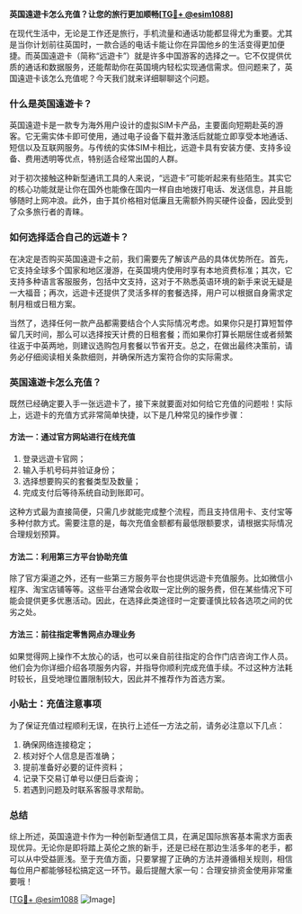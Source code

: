 **英国遠遊卡怎么充值？让您的旅行更加顺畅[[TG💪+ @esim1088](https://t.me/s/esim1088)]**

在现代生活中，无论是工作还是旅行，手机流量和通话功能都显得尤为重要。尤其是当你计划前往英国时，一款合适的电话卡能让你在异国他乡的生活变得更加便捷。而英国遠遊卡（简称“远遊卡”）就是许多中国游客的选择之一。它不仅提供优质的通话和数据服务，还能帮助你在英国境内轻松实现通信需求。但问题来了，英国遠遊卡该怎么充值呢？今天我们就来详细聊聊这个问题。

### 什么是英国遠遊卡？

英国遠遊卡是一款专为海外用户设计的虚拟SIM卡产品，主要面向短期赴英的游客。它无需实体卡即可使用，通过电子设备下载并激活后就能立即享受本地通话、短信以及互联网服务。与传统的实体SIM卡相比，远遊卡具有安装方便、支持多设备、费用透明等优点，特别适合经常出国的人群。

对于初次接触这种新型通讯工具的人来说，“远遊卡”可能听起来有些陌生。其实它的核心功能就是让你在国外也能像在国内一样自由地拨打电话、发送信息，并且能够随时上网冲浪。此外，由于其价格相对低廉且无需额外购买硬件设备，因此受到了众多旅行者的青睐。

### 如何选择适合自己的远遊卡？

在决定是否购买英国遠遊卡之前，我们需要先了解该产品的具体优势所在。首先，它支持全球多个国家和地区漫游，在英国境内使用时享有本地资费标准；其次，它支持多种语言客服服务，包括中文支持，这对于不熟悉英语环境的新手来说无疑是一大福音；再次，远遊卡还提供了灵活多样的套餐选择，用户可以根据自身需求定制月租或日租方案。

当然了，选择任何一款产品都需要结合个人实际情况考虑。如果你只是打算短暂停留几天时间，那么可以选择按天计费的日租套餐；而如果你打算长期居住或者频繁往返于中英两地，则建议选购包月套餐以节省开支。总之，在做出最终决策前，请务必仔细阅读相关条款细则，并确保所选方案符合你的实际需求。

### 英国遠遊卡怎么充值？

既然已经确定要入手一张远遊卡了，接下来就要面对如何给它充值的问题啦！实际上，远遊卡的充值方式非常简单快捷，以下是几种常见的操作步骤：

#### 方法一：通过官方网站进行在线充值

1. 登录远遊卡官网；
2. 输入手机号码并验证身份；
3. 选择想要购买的套餐类型及数量；
4. 完成支付后等待系统自动到账即可。

这种方式最为直接简便，只需几步就能完成整个流程，而且支持信用卡、支付宝等多种付款方式。需要注意的是，每次充值金额都有最低限额要求，请根据实际情况合理规划预算。

#### 方法二：利用第三方平台协助充值

除了官方渠道之外，还有一些第三方服务平台也提供远遊卡充值服务。比如微信小程序、淘宝店铺等等。这些平台通常会收取一定比例的服务费，但在某些情况下可能会提供更多优惠活动。因此，在选择此类途径时一定要谨慎比较各选项之间的优劣之处。

#### 方法三：前往指定零售网点办理业务

如果觉得网上操作不太放心的话，也可以亲自前往指定的合作门店咨询工作人员。他们会为你详细介绍各项服务内容，并指导你顺利完成充值手续。不过这种方法耗时较长，且受地理位置限制较大，因此并不推荐作为首选方案。

### 小贴士：充值注意事项

为了保证充值过程顺利无误，在执行上述任一方法之前，请务必注意以下几点：

1. 确保网络连接稳定；
2. 核对好个人信息是否准确；
3. 提前准备好必要的证件资料；
4. 记录下交易订单号以便日后查询；
5. 若遇到问题及时联系客服寻求帮助。

### 总结

综上所述，英国遠遊卡作为一种创新型通信工具，在满足国际旅客基本需求方面表现优异。无论你是即将踏上英伦之旅的新手，还是已经在那边生活多年的老手，都可以从中受益匪浅。至于充值方面，只要掌握了正确的方法并遵循相关规则，相信每位用户都能够轻松搞定这一环节。最后提醒大家一句：合理安排资金使用非常重要哦！

[[TG💪+ @esim1088](https://t.me/s/esim1088) ![Image](https://i.postimg.cc/4NQfJmqS/Snipaste-2025-05-13-00-14-12.png)]